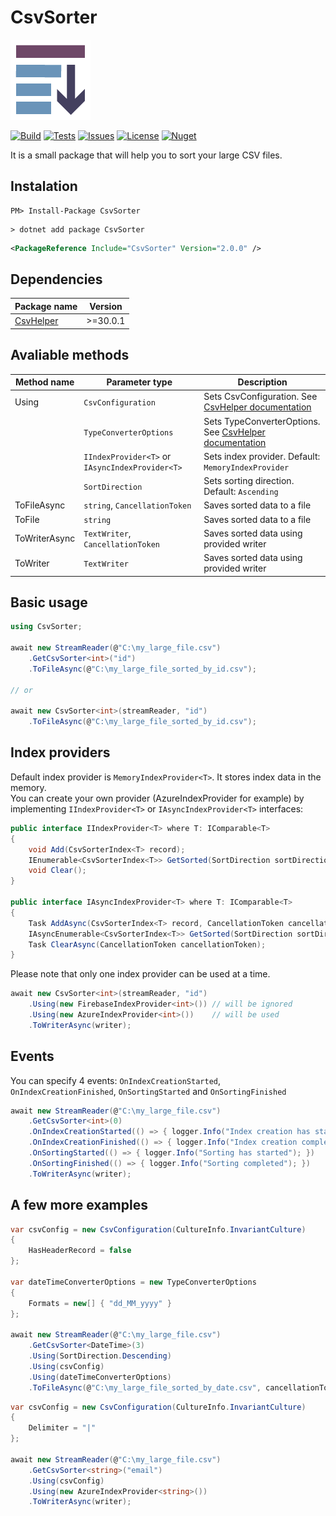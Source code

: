 # CsvSorter

![](logo.png)

[![Build](https://img.shields.io/appveyor/build/b-maslennikov/CsvSorter/master?style=flat-square)](https://ci.appveyor.com/project/b-maslennikov/CsvSorter) [![Tests](https://img.shields.io/appveyor/tests/b-maslennikov/CsvSorter?style=flat-square)](https://ci.appveyor.com/project/b-maslennikov/CsvSorter/build/tests) [![Issues](https://img.shields.io/github/issues/b-maslennikov/CsvSorter?style=flat-square)](https://github.com/b-maslennikov/CsvSorter/issues) [![License](https://img.shields.io/github/license/b-maslennikov/CsvSorter?style=flat-square)](https://github.com/b-maslennikov/CsvSorter/blob/main/LICENSE) [![Nuget](https://img.shields.io/nuget/v/CsvSorter?style=flat-square)](https://www.nuget.org/packages/CsvSorter)

It is a small package that will help you to sort your large CSV files.

## Instalation
```text
PM> Install-Package CsvSorter
```
```text
> dotnet add package CsvSorter
```
```xml
<PackageReference Include="CsvSorter" Version="2.0.0" />
```

## Dependencies
| Package name | Version |
| - | - |
| [CsvHelper](https://www.nuget.org/packages/CsvHelper) | >=30.0.1 |

## Avaliable methods

| Method name | Parameter type | Description |
| - | - | - |
| Using | `CsvConfiguration` | Sets CsvConfiguration. See [CsvHelper documentation](https://joshclose.github.io/CsvHelper/) |
|  | `TypeConverterOptions` | Sets TypeConverterOptions. See [CsvHelper documentation](https://joshclose.github.io/CsvHelper/) |
|  | `IIndexProvider<T>` or `IAsyncIndexProvider<T>` | Sets index provider. Default: `MemoryIndexProvider` |
|  | `SortDirection` | Sets sorting direction.<br>Default: `Ascending` |
| ToFileAsync | `string`, `CancellationToken` | Saves sorted data to a file |
| ToFile | `string` | Saves sorted data to a file  |
| ToWriterAsync | `TextWriter`, `CancellationToken` | Saves sorted data using provided writer |
| ToWriter | `TextWriter` | Saves sorted data using provided writer |

## Basic usage
```csharp
using CsvSorter;

await new StreamReader(@"C:\my_large_file.csv")
    .GetCsvSorter<int>("id")
    .ToFileAsync(@"C:\my_large_file_sorted_by_id.csv");
	
// or

await new CsvSorter<int>(streamReader, "id")
    .ToFileAsync(@"C:\my_large_file_sorted_by_id.csv");
```

## Index providers
Default index provider is `MemoryIndexProvider<T>`. It stores index data in the memory.<br>
You can create your own provider (AzureIndexProvider for example) by implementing `IIndexProvider<T>` or `IAsyncIndexProvider<T>` interfaces:
```csharp
public interface IIndexProvider<T> where T: IComparable<T>
{
    void Add(CsvSorterIndex<T> record);
    IEnumerable<CsvSorterIndex<T>> GetSorted(SortDirection sortDirection);
    void Clear();
}

public interface IAsyncIndexProvider<T> where T: IComparable<T>
{
    Task AddAsync(CsvSorterIndex<T> record, CancellationToken cancellationToken);
    IAsyncEnumerable<CsvSorterIndex<T>> GetSorted(SortDirection sortDirection, CancellationToken cancellationToken);
    Task ClearAsync(CancellationToken cancellationToken);
}
```

Please note that only one index provider can be used at a time.

```csharp
await new CsvSorter<int>(streamReader, "id")
    .Using(new FirebaseIndexProvider<int>()) // will be ignored
    .Using(new AzureIndexProvider<int>())    // will be used
    .ToWriterAsync(writer);
```

## Events
You can specify 4 events: `OnIndexCreationStarted`, `OnIndexCreationFinished`, `OnSortingStarted` and `OnSortingFinished`
```csharp
await new StreamReader(@"C:\my_large_file.csv")
    .GetCsvSorter<int>(0)
    .OnIndexCreationStarted(() => { logger.Info("Index creation has started"); })
    .OnIndexCreationFinished(() => { logger.Info("Index creation completed"); })
    .OnSortingStarted(() => { logger.Info("Sorting has started"); })
    .OnSortingFinished(() => { logger.Info("Sorting completed"); })
    .ToWriterAsync(writer);
```

## A few more examples
```csharp
var csvConfig = new CsvConfiguration(CultureInfo.InvariantCulture)
{
    HasHeaderRecord = false
};

var dateTimeConverterOptions = new TypeConverterOptions
{ 
    Formats = new[] { "dd_MM_yyyy" }
};

await new StreamReader(@"C:\my_large_file.csv")
    .GetCsvSorter<DateTime>(3)
    .Using(SortDirection.Descending)
    .Using(csvConfig)
    .Using(dateTimeConverterOptions)	
    .ToFileAsync(@"C:\my_large_file_sorted_by_date.csv", cancellationToken);
```

```csharp
var csvConfig = new CsvConfiguration(CultureInfo.InvariantCulture)
{
    Delimiter = "|"
};

await new StreamReader(@"C:\my_large_file.csv")
    .GetCsvSorter<string>("email")
    .Using(csvConfig)
    .Using(new AzureIndexProvider<string>())
    .ToWriterAsync(writer);
```
